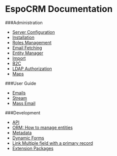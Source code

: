 # EspoCRM Documentation

###Administration
* [Server Configuration](https://github.com/espocrm/documentation/blob/master/administration/server-configuration.md)
* [Installation](https://github.com/espocrm/documentation/blob/master/administration/installation.md)
* [Roles Management](https://github.com/espocrm/documentation/blob/master/administration/roles-management.md)
* [Email Fetching](https://github.com/espocrm/documentation/blob/master/administration/email-fetching.md)
* [Entity Manager](https://github.com/espocrm/documentation/blob/master/administration/entity-manager.md)
* [Import](https://github.com/espocrm/documentation/blob/master/administration/import.md)
* [B2C](https://github.com/espocrm/documentation/blob/master/administration/b2c.md)
* [LDAP Authorization](https://github.com/espocrm/documentation/blob/master/administration/ldap-authorization.md)
* [Maps](https://github.com/espocrm/documentation/blob/master/administration/maps.md)

###User Guide
* [Emails](https://github.com/espocrm/documentation/blob/master/user-guide/emails.md)
* [Stream](https://github.com/espocrm/documentation/blob/master/user-guide/stream.md)
* [Mass Email](https://github.com/espocrm/documentation/blob/master/user-guide/mass-email.md)

###Development
* [API](https://github.com/espocrm/documentation/blob/master/development/api.md)
* [ORM: How to manage entities](https://github.com/espocrm/documentation/blob/master/development/orm.md)
* [Metadata](https://github.com/espocrm/documentation/blob/master/development/metadata.md)
* [Dynamic Forms](https://github.com/espocrm/documentation/blob/master/development/dynamic-forms.md)
* [Link Multiple field with a primary record](https://github.com/espocrm/documentation/blob/master/development/link-multiple-with-primary.md)
* [Extension Packages](https://github.com/espocrm/documentation/blob/master/development/extension-packages.md)

